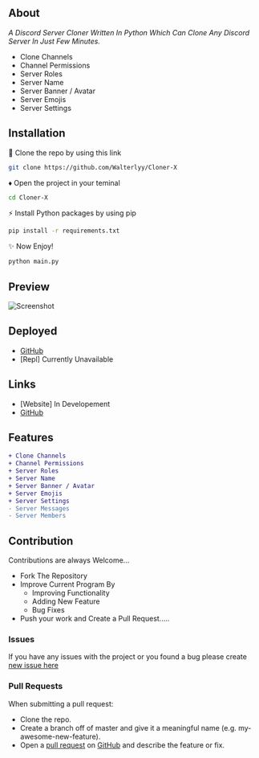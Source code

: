 ## About

*A Discord Server Cloner Written In Python Which Can Clone Any Discord Server In Just Few Minutes.*
- Clone Channels
- Channel Permissions
- Server Roles
- Server Name
- Server Banner / Avatar
- Server Emojis
- Server Settings 

## Installation
🔗 Clone the repo by using this link
```bash
git clone https://github.com/Walterlyy/Cloner-X
```

♦ Open the project in your teminal
```bash
cd Cloner-X
```

⚡ Install Python packages by using pip
```bash
pip install -r requirements.txt
```

✨ Now Enjoy!
```bash
python main.py
```
## Preview
![Screenshot](s1.png)

## Deployed

- [GitHub](https://github.com/Walterlyy/Cloner-X)
- [Repl] Currently Unavailable


## Links

- [Website] In Developement
- [GitHub](https://github.com/WalterlyyD/Cloner-X)


## Features
```diff
+ Clone Channels
+ Channel Permissions
+ Server Roles
+ Server Name
+ Server Banner / Avatar
+ Server Emojis
+ Server Settings 
- Server Messages
- Server Members
```

## Contribution
Contributions are always Welcome...

-   Fork The Repository
-   Improve Current Program By
    -   Improving Functionality
    -   Adding New Feature
    -   Bug Fixes
-   Push your work and Create a Pull Request.....

### Issues
If you have any issues with the project or you found a bug please create [new issue here](https://github.com/Walterlyy/Cloner-X.git/issues)


### Pull Requests
When submitting a pull request:

- Clone the repo.
- Create a branch off of master and give it a meaningful name (e.g. my-awesome-new-feature).
- Open a [pull request](https://github.com/Walterlyy/Cloner-X.git) on [GitHub](https://github.com) and describe the feature or fix.
